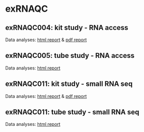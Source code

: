 # exRNAQC

## exRNAQC004: kit study - RNA access
Data analyses: [html report](https://github.com/OncoRNALab/exRNAQC/blob/main/exRNAQC004/exRNAQC004.html) & [pdf report](https://github.com/OncoRNALab/exRNAQC/blob/main/exRNAQC004/exRNAQC004.pdf)

## exRNAQC005: tube study - RNA access
Data analyses: [html report](https://github.com/OncoRNALab/exRNAQC/blob/main/exRNAQC005/exRNAQC005.html)

## exRNAQC011: kit study - small RNA seq
Data analyses: [html report](https://github.com/OncoRNALab/exRNAQC/blob/main/exRNAQC011/exRNAQC011.html) & [pdf report](https://github.com/OncoRNALab/exRNAQC/blob/main/exRNAQC011/exRNAQC011.pdf)

## exRNAQC011: tube study - small RNA seq
Data analyses: [html report](https://github.com/OncoRNALab/exRNAQC/blob/main/exRNAQC013/exRNAQC013.html)
